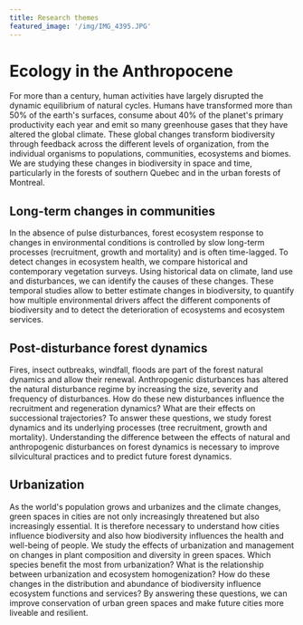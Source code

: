 ```yaml
---
title: Research themes
featured_image: '/img/IMG_4395.JPG'
---
```



# Ecology in the Anthropocene


For more than a century, human activities have largely disrupted the dynamic
equilibrium of natural cycles. Humans have transformed more than 50% of the
earth's surfaces, consume about 40% of the planet's primary productivity each
year and emit so many greenhouse gases that they have altered the global
climate. These global changes transform biodiversity through feedback across the
different levels of organization, from the individual organisms to populations,
communities, ecosystems and biomes.  We are studying these changes in
biodiversity in space and time, particularly in the forests of southern Quebec
and in the urban forests of Montreal.

## Long-term changes in communities

In the absence of pulse disturbances, forest ecosystem response to changes in environmental conditions is controlled by slow long-term processes (recruitment, growth and mortality) and is often time-lagged. To detect changes in ecosystem health, we compare historical and contemporary vegetation surveys. Using  historical data on climate, land use and disturbances, we can identify the causes of these changes. These temporal studies allow to better estimate changes in biodiversity, to quantify how multiple environmental drivers affect the different components of biodiversity and to detect the deterioration of ecosystems and ecosystem services.


## Post-disturbance forest dynamics

Fires, insect outbreaks, windfall, floods are part of the forest natural
dynamics and allow their renewal. Anthropogenic disturbances has altered the
natural disturbance regime by increasing the size, severity and frequency of
disturbances. How do these new disturbances influence the recruitment and
regeneration dynamics? What are their effects on successional trajectories? To
answer these questions, we study forest dynamics and its underlying processes
(tree recruitment, growth and mortality). Understanding the difference between
the effects of natural and anthropogenic disturbances on forest dynamics is
necessary to improve silvicultural practices and to predict future forest
dynamics.

## Urbanization

As the world's population grows and urbanizes and the climate changes, green spaces in cities are not only increasingly threatened but also increasingly essential. It is therefore necessary to understand how cities influence biodiversity and also how biodiversity influences the health and well-being of people. We study the effects of urbanization and management on changes in plant composition and diversity in green spaces. Which species benefit the most from urbanization? What is the relationship between urbanization and ecosystem homogenization? How do these changes in the distribution and abundance of biodiversity influence ecosystem functions and services? By answering these questions, we can improve conservation of urban green spaces and make future cities more liveable and resilient.
